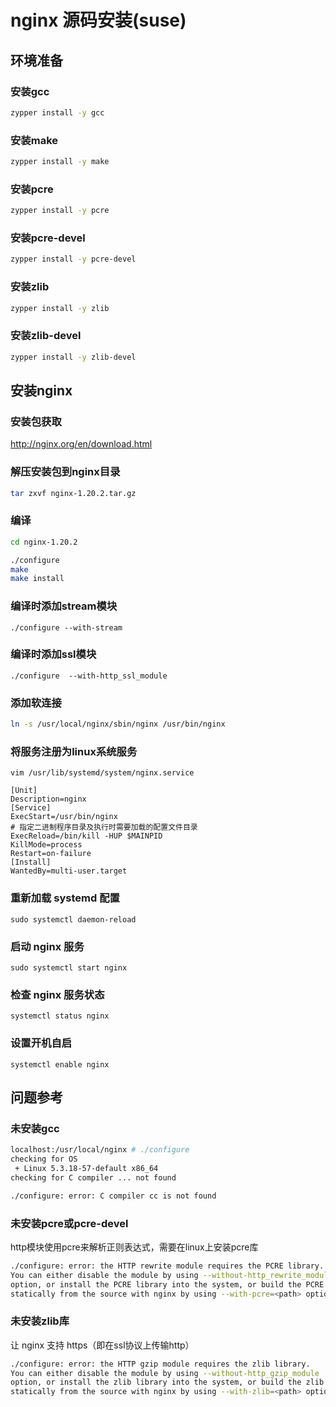 # nginx 源码安装(suse)


## 环境准备

### 安装gcc
```bash
zypper install -y gcc
```

### 安装make
```bash
zypper install -y make
```

### 安装pcre
```bash
zypper install -y pcre
```

### 安装pcre-devel
```bash
zypper install -y pcre-devel
```

### 安装zlib
```bash
zypper install -y zlib
```

### 安装zlib-devel
```bash
zypper install -y zlib-devel
```


## 安装nginx

### 安装包获取

http://nginx.org/en/download.html


### 解压安装包到nginx目录

```bash
tar zxvf nginx-1.20.2.tar.gz
```

### 编译

```bash
cd nginx-1.20.2

./configure
make
make install
```

### 编译时添加stream模块

```
./configure --with-stream
```

### 编译时添加ssl模块

```
./configure  --with-http_ssl_module
```

### 添加软连接

```bash
ln -s /usr/local/nginx/sbin/nginx /usr/bin/nginx
```

### 将服务注册为linux系统服务

```
vim /usr/lib/systemd/system/nginx.service

[Unit]
Description=nginx
[Service]
ExecStart=/usr/bin/nginx
# 指定二进制程序目录及执行时需要加载的配置文件目录
ExecReload=/bin/kill -HUP $MAINPID
KillMode=process
Restart=on-failure
[Install]
WantedBy=multi-user.target
```

### 重新加载 systemd 配置

```
sudo systemctl daemon-reload
```

### 启动 nginx 服务

```
sudo systemctl start nginx
```

### 检查 nginx 服务状态

```
systemctl status nginx
```

### 设置开机自启

```
systemctl enable nginx
```


## 问题参考


### 未安装gcc

```bash
localhost:/usr/local/nginx # ./configure
checking for OS
 + Linux 5.3.18-57-default x86_64
checking for C compiler ... not found

./configure: error: C compiler cc is not found
```

### 未安装pcre或pcre-devel
http模块使用pcre来解析正则表达式，需要在linux上安装pcre库

```bash
./configure: error: the HTTP rewrite module requires the PCRE library.
You can either disable the module by using --without-http_rewrite_module
option, or install the PCRE library into the system, or build the PCRE library
statically from the source with nginx by using --with-pcre=<path> option.
```


### 未安装zlib库

让 nginx 支持 https（即在ssl协议上传输http）

```bash
./configure: error: the HTTP gzip module requires the zlib library.
You can either disable the module by using --without-http_gzip_module
option, or install the zlib library into the system, or build the zlib library
statically from the source with nginx by using --with-zlib=<path> option.
```

